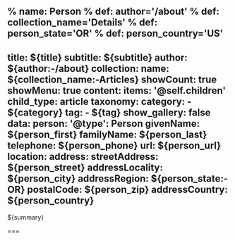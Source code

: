 % name: Person
% def: author='/about'
% def: collection_name='Details'
% def: person_state='OR'
% def: person_country='US'
---
title: ${title}
subtitle: ${subtitle}
author: ${author:-/about}
collection:
    name: ${collection_name:-Articles}
    showCount: true
    showMenu: true
content:
    items: '@self.children'
child_type: article
taxonomy:
    category: 
        - ${category}
    tag: 
        - ${tag}
show_gallery: false
data:
    person:
        '@type': Person
        givenName: ${person_first}
        familyName: ${person_last}
        telephone: ${person_phone}
        url: ${person_url} 
        location:
            address:
                streetAddress: ${person_street}
                addressLocality: ${person_city}
                addressRegion: ${person_state:-OR}
                postalCode: ${person_zip}
                addressCountry: ${person_country}
---

${summary}

===


